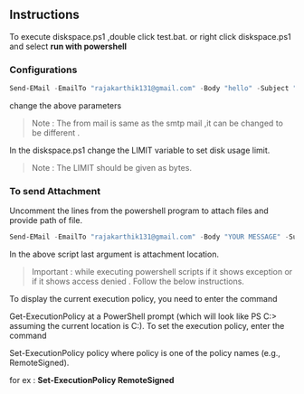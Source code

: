 ## Instructions

To execute diskspace.ps1 ,double click test.bat.
or right click diskspace.ps1 and select <strong>run with powershell </strong>

### Configurations

```powershell
Send-EMail -EmailTo "rajakarthik131@gmail.com" -Body "hello" -Subject "YOUR SUBJECT" -password "Kb7e4624a"
```

change the above parameters 

> Note : The from mail is same as the smtp mail ,it can be changed to be different .

 In the diskspace.ps1 change the LIMIT variable to set disk usage limit.

 > Note : The LIMIT  should be given as bytes.

 ### To send Attachment

 Uncomment the lines from the powershell program to attach files and provide path of file.

```powershell
Send-EMail -EmailTo "rajakarthik131@gmail.com" -Body "YOUR MESSAGE" -Subject "YOUR SUBHECT" -password "Kb7e4624a" -Attachment "D:\custom works\Playground\shell scripts\powershell script\message.txt"
```
In the above script last argument is attachment location.


> Important : while executing powershell scripts if it shows exception or if it shows access denied . Follow the below instructions.

To display the current execution policy, you need to enter the command

Get-ExecutionPolicy
at a PowerShell prompt (which will look like PS C:\> assuming the current location is C:\). To set the execution policy, enter the command

Set-ExecutionPolicy policy
where policy is one of the policy names (e.g., RemoteSigned).

for ex : <strong> Set-ExecutionPolicy RemoteSigned </strong>